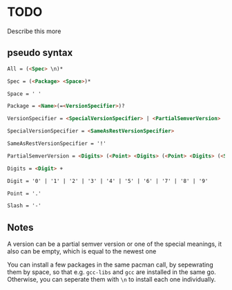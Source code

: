 # TODO

Describe this more

## pseudo syntax

```html
All = (<Spec> \n)*

Spec = (<Package> <Space>)*

Space = ' '

Package = <Name>(=<VersionSpecifier>)?

VersionSpecifier = <SpecialVersionSpecifier> | <PartialSemverVersion>

SpecialVersionSpecifier = <SameAsRestVersionSpecifier>

SameAsRestVersionSpecifier = '!'

PartialSemverVersion = <Digits> (<Point> <Digits> (<Point> <Digits> (<Slash> <Digits>)? )? )?

Digits = <Digit> +

Digit = '0' | '1' | '2' | '3' | '4' | '5' | '6' | '7' | '8' | '9' 

Point = '.'

Slash = '-'
```

## Notes

A version can be a partial semver version or one of the special meanings, it also can be empty, which is equal to the newest one

You can install a few packages in the same pacman call, by sepewrating them by space, so that e.g. `gcc-libs` and `gcc` are installed in the same go.
Otherwise, you can seperate them with `\n` to install each one individually.
